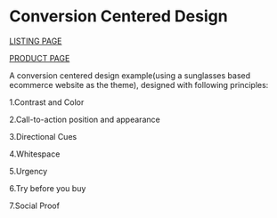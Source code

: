 # Conversion Centered Design

[LISTING PAGE](http://www.amituslab.com/github/ccd/listing.html)

[PRODUCT PAGE](http://www.amituslab.com/github/ccd/product.html)

A conversion centered design example(using a sunglasses based ecommerce website as the theme), designed with following principles:

1.Contrast and Color

2.Call-to-action position and appearance

3.Directional Cues

4.Whitespace

5.Urgency

6.Try before you buy

7.Social Proof